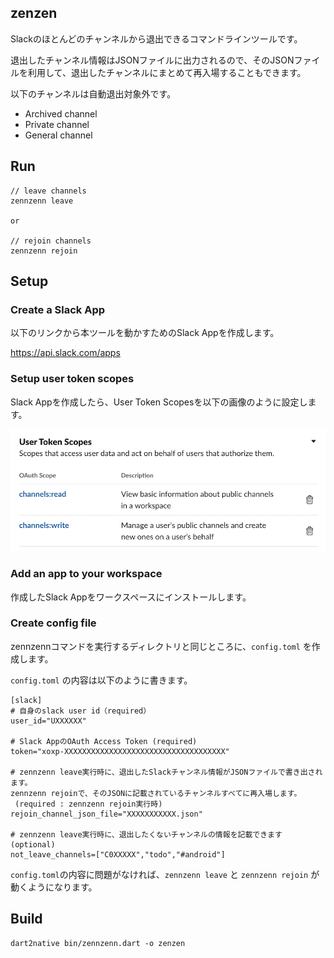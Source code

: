 ## zenzen

Slackのほとんどのチャンネルから退出できるコマンドラインツールです。

退出したチャンネル情報はJSONファイルに出力されるので、そのJSONファイルを利用して、退出したチャンネルにまとめて再入場することもできます。

以下のチャンネルは自動退出対象外です。

- Archived channel 
- Private channel 
- General channel

## Run

```
// leave channels
zennzenn leave

or

// rejoin channels
zennzenn rejoin
```

## Setup

### Create a Slack App

以下のリンクから本ツールを動かすためのSlack Appを作成します。

https://api.slack.com/apps

### Setup user token scopes

Slack Appを作成したら、User Token Scopesを以下の画像のように設定します。

![](images/slack_user_token_scopes.png)


### Add an app to your workspace

作成したSlack Appをワークスペースにインストールします。


### Create config file

zennzennコマンドを実行するディレクトリと同じところに、`config.toml` を作成します。

`config.toml` の内容は以下のように書きます。

```
[slack]
# 自身のslack user id（required）
user_id="UXXXXXX"

# Slack AppのOAuth Access Token (required)
token="xoxp-XXXXXXXXXXXXXXXXXXXXXXXXXXXXXXXXXXXX" 

# zennzenn leave実行時に、退出したSlackチャンネル情報がJSONファイルで書き出されます。
zennzenn rejoinで、そのJSONに記載されているチャンネルすべてに再入場します。
 (required : zennzenn rejoin実行時)
rejoin_channel_json_file="XXXXXXXXXXX.json"

# zennzenn leave実行時に、退出したくないチャンネルの情報を記載できます (optional)
not_leave_channels=["C0XXXXX","todo","#android"] 
```

`config.toml`の内容に問題がなければ、`zennzenn leave` と `zennzenn rejoin` が動くようになります。


## Build

```
dart2native bin/zennzenn.dart -o zenzen
```